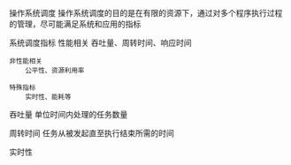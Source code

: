 操作系统调度
    操作系统调度的目的是在有限的资源下，通过对多个程序执行过程的管理，尽可能满足系统和应用的指标

系统调度指标
    性能相关
        吞吐量、周转时间、响应时间

    非性能相关
        公平性、资源利用率

    特殊指标
        实时性、能耗等


吞吐量
    单位时间内处理的任务数量

周转时间
    任务从被发起直至执行结束所需的时间

实时性

